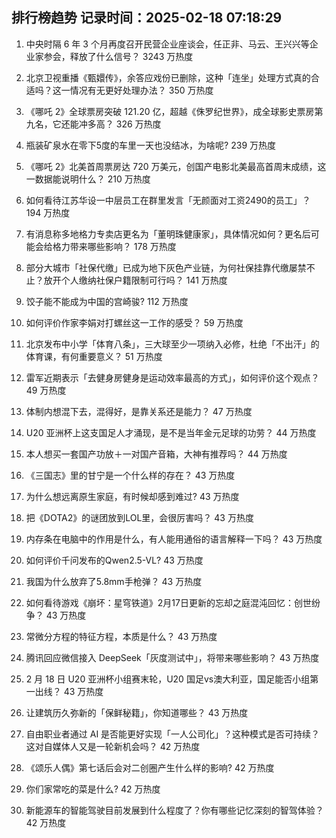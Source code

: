 
## 排行榜趋势 记录时间：2025-02-18 07:18:29
  
  1. 中央时隔 6 年 3 个月再度召开民营企业座谈会，任正非、马云、王兴兴等企业家参会，释放了什么信号？ 3243 万热度
    
  2. 北京卫视重播《甄嬛传》，余答应戏份已删除，这种「连坐」处理方式真的合适吗？这一情况有无更好处理办法？ 350 万热度
    
  3. 《哪吒 2》全球票房突破 121.20 亿，超越《侏罗纪世界》，成全球影史票房第九名，它还能冲多高？ 326 万热度
    
  4. 瓶装矿泉水在零下5度的车里一天也没结冰，为啥呢? 239 万热度
    
  5. 《哪吒 2》北美首周票房达 720 万美元，创国产电影北美最高首周末成绩，这一数据能说明什么？ 210 万热度
    
  6. 如何看待江苏华设一中层员工在群里发言「无颜面对工资2490的员工」？ 194 万热度
    
  7. 有消息称多地格力专卖店更名为「董明珠健康家」，具体情况如何？更名后可能会给格力带来哪些影响？ 178 万热度
    
  8. 部分大城市「社保代缴」已成为地下灰色产业链，为何社保挂靠代缴屡禁不止？放开个人缴纳社保户籍限制可行吗？ 141 万热度
    
  9. 饺子能不能成为中国的宫崎骏? 112 万热度
    
  10. 如何评价作家李娟对打螺丝这一工作的感受？ 59 万热度
    
  11. 北京发布中小学「体育八条」，三大球至少一项纳入必修，杜绝「不出汗」的体育课，有何重要意义？ 51 万热度
    
  12. 雷军近期表示「去健身房健身是运动效率最高的方式」，如何评价这个观点？ 49 万热度
    
  13. 体制内想混下去，混得好，是靠关系还是能力？ 47 万热度
    
  14. U20 亚洲杯上这支国足人才涌现，是不是当年金元足球的功劳？ 44 万热度
    
  15. 本人想买一套国产功放＋一对国产音箱，大神有推荐吗？ 44 万热度
    
  16. 《三国志》里的甘宁是一个什么样的存在？ 43 万热度
    
  17. 为什么想远离原生家庭，有时候却感到难过? 43 万热度
    
  18. 把《DOTA2》的谜团放到LOL里，会很厉害吗？ 43 万热度
    
  19. 内存条在电脑中的作用是什么，有人能用通俗的语言解释一下吗？ 43 万热度
    
  20. 如何评价千问发布的Qwen2.5-VL? 43 万热度
    
  21. 我国为什么放弃了5.8mm手枪弹？ 43 万热度
    
  22. 如何看待游戏《崩坏：星穹铁道》2月17日更新的忘却之庭混沌回忆：创世纷争？ 43 万热度
    
  23. 常微分方程的特征方程，本质是什么？ 43 万热度
    
  24. 腾讯回应微信接入 DeepSeek「灰度测试中」，将带来哪些影响？ 43 万热度
    
  25. 2 月 18 日 U20 亚洲杯小组赛末轮，U20 国足vs澳大利亚，国足能否小组第一出线？ 43 万热度
    
  26. 让建筑历久弥新的「保鲜秘籍」，你知道哪些？ 43 万热度
    
  27. 自由职业者通过 AI 是否能更好实现「一人公司化」？这种模式是否可持续？这对自媒体人又是一轮新机会吗？ 42 万热度
    
  28. 《颂乐人偶》第七话后会对二创圈产生什么样的影响? 42 万热度
    
  29. 你们家常吃的菜是什么? 42 万热度
    
  30. 新能源车的智能驾驶目前发展到什么程度了？你有哪些记忆深刻的智驾体验？ 42 万热度
    